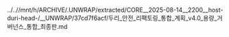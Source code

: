 ../..//mnt/h/ARCHIVE/.UNWRAP/extracted/CORE__2025-08-14__2200__host-duri-head-/__UNWRAP/37cd7f6acf/두리_안전_리팩토링_통합_계획_v4.0_용량_거버넌스_통합_최종판.md